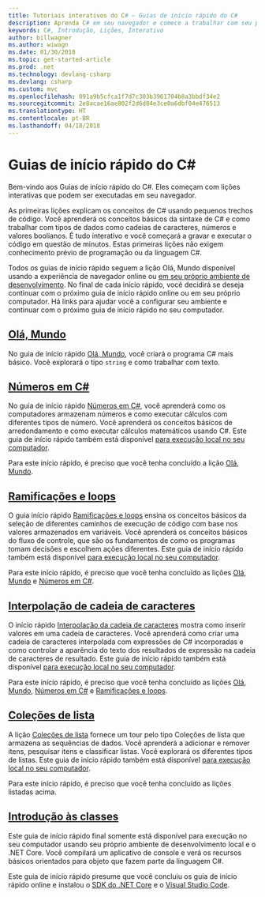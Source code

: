 ```yaml
---
title: Tutoriais interativos do C# – Guias de início rápido do C#
description: Aprenda C# em seu navegador e comece a trabalhar com seu próprio ambiente de desenvolvimento
keywords: C#, Introdução, Lições, Interativo
author: billwagner
ms.author: wiwagn
ms.date: 01/30/2018
ms.topic: get-started-article
ms.prod: .net
ms.technology: devlang-csharp
ms.devlang: csharp
ms.custom: mvc
ms.openlocfilehash: 091a9b5cfca1f7d7c303b3961704b8a3bbdf34e2
ms.sourcegitcommit: 2e8acae16ae802f2d6d04e3ce0a6dbf04e476513
ms.translationtype: HT
ms.contentlocale: pt-BR
ms.lasthandoff: 04/18/2018
---
```

# <a name="c-quickstarts"></a>Guias de início rápido do C# #

Bem-vindo aos Guias de início rápido do C#. Eles começam com lições interativas que podem ser executadas em seu navegador.

As primeiras lições explicam os conceitos de C# usando pequenos trechos de código. Você aprenderá os conceitos básicos da sintaxe de C# e como trabalhar com tipos de dados como cadeias de caracteres, números e valores boolianos. É tudo interativo e você começará a gravar e executar o código em questão de minutos. Estas primeiras lições não exigem conhecimento prévio de programação ou da linguagem C#.

Todos os guias de início rápido seguem a lição Olá, Mundo disponível usando a experiência de navegador online ou [em seu próprio ambiente de desenvolvimento](local-environment.md). No final de cada início rápido, você decidirá se deseja continuar com o próximo guia de início rápido online ou em seu próprio computador. Há links para ajudar você a configurar seu ambiente e continuar com o próximo guia de início rápido no seu computador.

## <a name="hello-worldhello-worldyml"></a>[Olá, Mundo](hello-world.yml)

No guia de início rápido [Olá, Mundo](hello-world.yml), você criará o programa C# mais básico. Você explorará o tipo `string` e como trabalhar com texto.

## <a name="numbers-in-cnumbers-in-csharpyml"></a>[Números em C#](numbers-in-csharp.yml)

No guia de início rápido [Números em C#](numbers-in-csharp.yml), você aprenderá como os computadores armazenam números e como executar cálculos com diferentes tipos de número. Você aprenderá os conceitos básicos de arredondamento e como executar cálculos matemáticos usando C#. Este guia de início rápido também está disponível [para execução local no seu computador](numbers-in-csharp-local.md).

Para este início rápido, é preciso que você tenha concluído a lição [Olá, Mundo](hello-world.yml).

## <a name="branches-and-loopsbranches-and-loopsyml"></a>[Ramificações e loops](branches-and-loops.yml)

O guia início rápido [Ramificações e loops](branches-and-loops.yml) ensina os conceitos básicos da seleção de diferentes caminhos de execução de código com base nos valores armazenados em variáveis. Você aprenderá os conceitos básicos do fluxo de controle, que são os fundamentos de como os programas tomam decisões e escolhem ações diferentes. Este guia de início rápido também está disponível [para execução local no seu computador](branches-and-loops-local.md).

Para este início rápido, é preciso que você tenha concluído as lições [Olá, Mundo](hello-world.yml) e [Números em C#](numbers-in-csharp.yml).

## <a name="string-interpolationinterpolated-stringsyml"></a>[Interpolação de cadeia de caracteres](interpolated-strings.yml)

O início rápido [Interpolação da cadeia de caracteres](interpolated-strings.yml) mostra como inserir valores em uma cadeia de caracteres. Você aprenderá como criar uma cadeia de caracteres interpolada com expressões de C# incorporadas e como controlar a aparência do texto dos resultados de expressão na cadeia de caracteres de resultado. Este guia de início rápido também está disponível [para execução local no seu computador](interpolated-strings-local.md).

Para este início rápido, é preciso que você tenha concluído as lições [Olá, Mundo](hello-world.yml), [Números em C#](numbers-in-csharp.yml) e [Ramificações e loops](branches-and-loops.yml).

## <a name="list-collectionlist-collectionyml"></a>[Coleções de lista](list-collection.yml)

A lição [Coleções de lista](list-collection.yml) fornece um tour pelo tipo Coleções de lista que armazena as sequências de dados. Você aprenderá a adicionar e remover itens, pesquisar itens e classificar listas. Você explorará os diferentes tipos de listas. Este guia de início rápido também está disponível [para execução local no seu computador](arrays-and-collections.md).

Para este início rápido, é preciso que você tenha concluído as lições listadas acima.

## <a name="introduction-to-classesintroduction-to-classesmd"></a>[Introdução às classes](introduction-to-classes.md)

Este guia de início rápido final somente está disponível para execução no seu computador usando seu próprio ambiente de desenvolvimento local e o .NET Core.
Você compilará um aplicativo de console e verá os recursos básicos orientados para objeto que fazem parte da linguagem C#.

Este guia de início rápido presume que você concluiu os guia de início rápido online e instalou o [SDK do .NET Core](http://dot.net/core) e o [Visual Studio Code](https://code.visualstudio.com/).